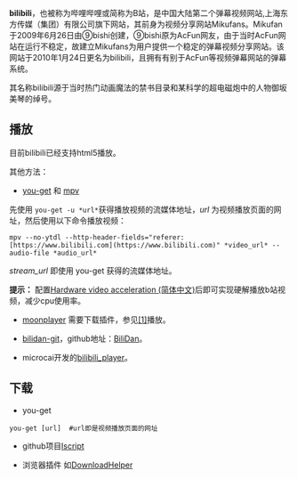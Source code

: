 **bilibili**，也被称为哔哩哔哩或简称为B站，是中国大陆第二个弹幕视频网站,上海东方传媒（集团）有限公司旗下网站，其前身为视频分享网站Mikufans。Mikufan于2009年6月26日由⑨bishi创建，⑨bishi原为AcFun网友，由于当时AcFun网站在运行不稳定，故建立Mikufans为用户提供一个稳定的弹幕视频分享网站。该网站于2010年1月24日更名为bilibili，且拥有有别于AcFun等视频弹幕网站的弹幕系统。

其名称bilibili源于当时热门动画魔法的禁书目录和某科学的超电磁炮中的人物御坂美琴的绰号。

## 播放

目前bilibili已经支持html5播放。

其他方法：

*   [you-get](https://www.archlinux.org/packages/?name=you-get) 和 [mpv](https://www.archlinux.org/packages/?name=mpv)

先使用 `you-get -u *url*`获得播放视频的流媒体地址，*url* 为视频播放页面的网址，然后使用以下命令播放视频：

```
mpv --no-ytdl --http-header-fields="referer: [https://www.bilibili.com](https://www.bilibili.com)" *video_url* --audio-file *audio_url*

```

*stream_url* 即使用 you-get 获得的流媒体地址。

**提示：** 配置[Hardware video acceleration (简体中文)](/index.php/Hardware_video_acceleration_(%E7%AE%80%E4%BD%93%E4%B8%AD%E6%96%87) "Hardware video acceleration (简体中文)")后即可实现硬解播放b站视频，减少cpu使用率。

*   [moonplayer](https://aur.archlinux.org/packages/moonplayer/) 需要下载插件，参见[[1]](https://github.com/coslyk/moonplayer-plugins)播放。

*   [bilidan-git](https://aur.archlinux.org/packages/bilidan-git/)，github地址：[BiliDan](https://github.com/m13253/BiliDan)。

*   microcai开发的[bilibili_player](https://github.com/microcai/bilibili_player)。

## 下载

*   you-get

 `you-get [url]  #url即是视频播放页面的网址` 

*   github项目[Iscript](https://github.com/PeterDing/iScript)

*   浏览器插件 如[DownloadHelper](http://www.downloadhelper.net/)